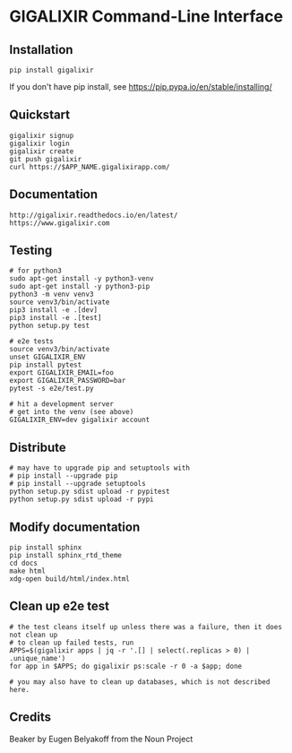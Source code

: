 # GIGALIXIR Command-Line Interface

## Installation

    pip install gigalixir

If you don't have pip install, see https://pip.pypa.io/en/stable/installing/

## Quickstart

    gigalixir signup
    gigalixir login
    gigalixir create 
    git push gigalixir
    curl https://$APP_NAME.gigalixirapp.com/

## Documentation

    http://gigalixir.readthedocs.io/en/latest/
    https://www.gigalixir.com

## Testing

    # for python3 
    sudo apt-get install -y python3-venv
    sudo apt-get install -y python3-pip
    python3 -m venv venv3
    source venv3/bin/activate
    pip3 install -e .[dev]
    pip3 install -e .[test]
    python setup.py test

    # e2e tests
    source venv3/bin/activate
    unset GIGALIXIR_ENV
    pip install pytest
    export GIGALIXIR_EMAIL=foo
    export GIGALIXIR_PASSWORD=bar
    pytest -s e2e/test.py

    # hit a development server
    # get into the venv (see above)
    GIGALIXIR_ENV=dev gigalixir account

## Distribute

    # may have to upgrade pip and setuptools with
    # pip install --upgrade pip
    # pip install --upgrade setuptools
    python setup.py sdist upload -r pypitest
    python setup.py sdist upload -r pypi

## Modify documentation

    pip install sphinx
    pip install sphinx_rtd_theme
    cd docs
    make html
    xdg-open build/html/index.html

## Clean up e2e test

    # the test cleans itself up unless there was a failure, then it does not clean up
    # to clean up failed tests, run
    APPS=$(gigalixir apps | jq -r '.[] | select(.replicas > 0) | .unique_name')
    for app in $APPS; do gigalixir ps:scale -r 0 -a $app; done

    # you may also have to clean up databases, which is not described here.

## Credits

Beaker by Eugen Belyakoff from the Noun Project

